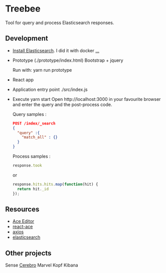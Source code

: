 # Treebee 

Tool for query and process Elasticsearch responses.

## Development

- [Install Elasticsearch](https://www.elastic.co/guide/en/elasticsearch/reference/master/install-elasticsearch.html).  I did it with docker  [...](https://docs.docker.com/docker-for-mac/install/#install-and-run-docker-for-mac)

- Prototype (./prototype/index.html)
  Bootstrap + jquery 
  
  Run with: yarn run prototype
  
- React app 

- Application entry point ./src/index.js

- Execute yarn start 
  Open http://localhost:3000 in your favourite browser and enter the query and the post-process code.
  
  Query samples : 
  ```json
  POST /index/_search
  {
    "query" :{
      "match_all" : {}
    }
  }
  ```
  
  Process samples : 
  ```javascript
  response.took
  ```
  
  or 
  
  ```javascript
  response.hits.hits.map(function(hit) {
    return hit._id 
  });
  ```

## Resources 

- [Ace Editor](https://ace.c9.io/)
- [react-ace](https://github.com/securingsincity/react-ace)
- [axios](https://github.com/axios/axios)
- [elasticsearch](https://elasticsearch.org)

## Other projects 

Sense
[Cerebro](https://github.com/lmenezes/cerebro)
Marvel
Kopf
Kibana
